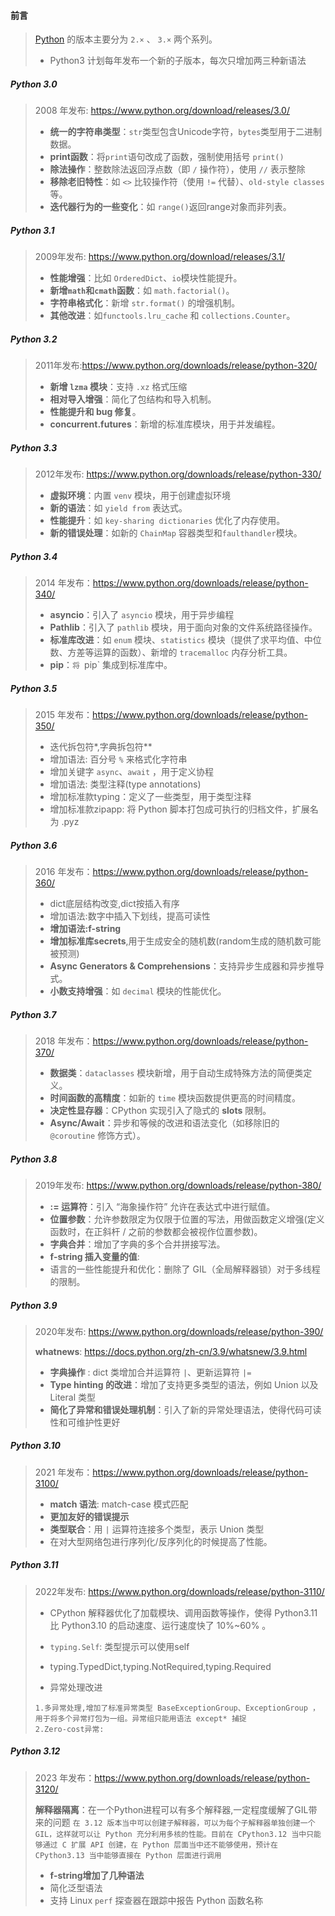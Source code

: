 #### 前言

>[Python](https://so.csdn.net/so/search?q=Python&spm=1001.2101.3001.7020) 的版本主要分为 `2.×` 、 `3.×` 两个系列。
>
>- Python3 计划每年发布一个新的子版本，每次只增加两三种新语法



##### Python 3.0

>2008 年发布: https://www.python.org/download/releases/3.0/
>
>- **统一的字符串类型**：`str`类型包含Unicode字符，`bytes`类型用于二进制数据。
>- **print函数**：将`print`语句改成了函数，强制使用括号 `print()`
>- **除法操作**：整数除法返回浮点数（即 `/` 操作符），使用 `//` 表示整除
>- **移除老旧特性**：如 `<>` 比较操作符（使用 `!=` 代替）、`old-style classes` 等。
>- **迭代器行为的一些变化**：如 `range()`返回range对象而非列表。

##### Python 3.1

>2009年发布: https://www.python.org/download/releases/3.1/
>
>- **性能增强**：比如 `OrderedDict`、`io`模块性能提升。
>- **新增`math`和`cmath`函数**：如 `math.factorial()`。
>- **字符串格式化**：新增 `str.format()` 的增强机制。
>- **其他改进**：如`functools.lru_cache` 和 `collections.Counter`。

##### Python 3.2

>2011年发布:https://www.python.org/downloads/release/python-320/
>
>- **新增 `lzma` 模块**：支持 `.xz` 格式压缩
>- **相对导入增强**：简化了包结构和导入机制。
>- **性能提升和 bug 修复**。
>- **concurrent.futures**：新增的标准库模块，用于并发编程。

##### Python 3.3

>2012年发布: https://www.python.org/downloads/release/python-330/
>
>- **虚拟环境**：内置 `venv` 模块，用于创建虚拟环境
>- **新的语法**：如 `yield from` 表达式。
>- **性能提升**：如 `key-sharing dictionaries` 优化了内存使用。
>- **新的错误处理**：如新的 `ChainMap` 容器类型和`faulthandler`模块。

##### Python 3.4

>2014 年发布：https://www.python.org/downloads/release/python-340/
>
>- **asyncio**：引入了 `asyncio` 模块，用于异步编程
>- **Pathlib**：引入了 `pathlib` 模块，用于面向对象的文件系统路径操作。
>- **标准库改进**：如 `enum` 模块、`statistics` 模块（提供了求平均值、中位数、方差等运算的函数）、新增的 `tracemalloc` 内存分析工具。
>- **pip**：`将 `pip` 集成到标准库中。

##### Python 3.5

>2015 年发布：https://www.python.org/downloads/release/python-350/
>
>- 迭代拆包符*,字典拆包符**
>- 增加语法: 百分号 `%` 来格式化字符串
>- 增加关键字 `async`、`await` ，用于定义协程
>- 增加语法: 类型注释(type annotations)
>- 增加标准款typing：定义了一些类型，用于类型注释
>- 增加标准款zipapp: 将 Python 脚本打包成可执行的归档文件，扩展名为 .pyz

##### Python 3.6

>2016 年发布：https://www.python.org/downloads/release/python-360/
>
>- dict底层结构改变,dict按插入有序
>- 增加语法:数字中插入下划线，提高可读性
>- **增加语法:f-string**
>- **增加标准库secrets**,用于生成安全的随机数(random生成的随机数可能被预测)
>- **Async Generators & Comprehensions**：支持异步生成器和异步推导式。
>- **小数支持增强**：如 `decimal` 模块的性能优化。

##### Python 3.7

>2018 年发布：https://www.python.org/downloads/release/python-370/
>
>- **数据类**：`dataclasses` 模块新增，用于自动生成特殊方法的简便类定义。
>- **时间函数的高精度**：如新的 `time` 模块函数提供更高的时间精度。
>- **决定性显存器**：CPython 实现引入了隐式的 **slots** 限制。
>- **Async/Await**：异步和等候的改进和语法变化（如移除旧的 `@coroutine` 修饰方式）。

##### Python 3.8

>2019年发布: https://www.python.org/downloads/release/python-380/
>
>- **:= 运算符**：引入 “海象操作符” 允许在表达式中进行赋值。
>- **位置参数**：允许参数限定为仅限于位置的写法，用做函数定义增强(定义函数时，在正斜杆 / 之前的参数都会被视作位置参数)。
>- **字典合并**：增加了字典的多个合并拼接写法。
>- **f-string 插入变量的值**: 
>- 语言的一些性能提升和优化：删除了 GIL（全局解释器锁）对于多线程的限制。

##### Python 3.9

>2020年发布: https://www.python.org/downloads/release/python-390/
>
>**whatnews**: https://docs.python.org/zh-cn/3.9/whatsnew/3.9.html
>
>- **字典操作** : dict 类增加合并运算符 `|`、更新运算符 `|=`
>- **Type hinting 的改进**：增加了支持更多类型的语法，例如 Union 以及 Literal 类型
>- **简化了异常和错误处理机制**：引入了新的异常处理语法，使得代码可读性和可维护性更好

##### Python 3.10

>2021 年发布：https://www.python.org/downloads/release/python-3100/
>
>- **match 语法**: match-case 模式匹配
>- **更加友好的错误提示**
>- **类型联合**：用 `|` 运算符连接多个类型，表示 Union 类型
>-  在对大型网络包进行序列化/反序列化的时候提高了性能。

##### Python 3.11 

>2022年发布: https://www.python.org/downloads/release/python-3110/
>
>- CPython 解释器优化了加载模块、调用函数等操作，使得 Python3.11 比 Python3.10 的启动速度、运行速度快了 10%~60% 。
>
>- `typing.Self`: 类型提示可以使用self
>
>- typing.TypedDict,typing.NotRequired,typing.Required
>
>- 异常处理改进
>  ```
>  1.多异常处理,增加了标准异常类型 BaseExceptionGroup、ExceptionGroup ，用于将多个异常打包为一组。异常组只能用语法 except* 捕捉
>  2.Zero-cost异常:  
>  ```



##### Python 3.12

> 2023 年发布：https://www.python.org/downloads/release/python-3120/
>
>**解释器隔离**：在一个Python进程可以有多个解释器,一定程度缓解了GIL带来的问题
>`在 3.12 版本当中可以创建子解释器，可以为每个子解释器单独创建一个 GIL，这样就可以让 Python 充分利用多核的性能。目前在 CPython3.12 当中只能够通过 C 扩展 API 创建，在 Python 层面当中还不能够使用，预计在 CPython3.13 当中能够直接在 Python 层面进行调用`
>
>- **f-string增加了几种语法**
>- 简化泛型语法
>- 支持 Linux `perf` 探查器在跟踪中报告 Python 函数名称
